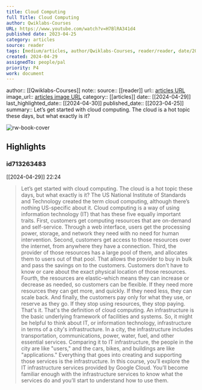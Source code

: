 ```yaml
---
title: Cloud Computing
full Title: Cloud Computing
author: Qwiklabs-Courses
URL: https://www.youtube.com/watch?v=H7BlRA341d4
published date: 2023-04-25
category: articles
source: reader
tags: [medium/articles, author/Qwiklabs-Courses, reader/reader, date/2024-04-30, area/reader]
created: 2024-04-29
assignedTo: people/pal
priority: P4
work: document
---
```

author:: [[Qwiklabs-Courses]]
note:: 
source:: [[reader]]
url:: [articles URL](https://www.youtube.com/watch?v=H7BlRA341d4)
image_url:: [articles image URL](https://i.ytimg.com/vi/H7BlRA341d4/maxresdefault.jpg?sqp=-oaymwEmCIAKENAF8quKqQMa8AEB-AH-CYAC0AWKAgwIABABGFsgZShdMA8=&rs=AOn4CLDWpHuq8-wJKBzEytaWxgNxSerTDw)
category:: [[articles]]
date:: [[2024-04-29]]
last_highlighted_date:: [[2024-04-30]]
published_date:: [[2023-04-25]]
summary:: Let’s get started with cloud computing. The cloud is a hot topic these days, but what exactly is it?


![rw-book-cover](https://i.ytimg.com/vi/H7BlRA341d4/maxresdefault.jpg?sqp=-oaymwEmCIAKENAF8quKqQMa8AEB-AH-CYAC0AWKAgwIABABGFsgZShdMA8=&rs=AOn4CLDWpHuq8-wJKBzEytaWxgNxSerTDw)

## Highlights
### id713263483
[[2024-04-29]] 22:24
> Let’s get started with cloud computing. The cloud is a hot topic these days, but what exactly is it? The US National Institute of Standards and Technology created the term cloud computing, although there’s nothing US-specific about it. Cloud computing is a way of using information technology (IT) that has these five equally important traits. First, customers get computing resources that are on-demand and self-service. Through a web interface, users get the processing power, storage, and network they need with
> no need for human intervention. Second, customers get access to those resources over the internet, from anywhere they have a connection. Third, the provider of those resources has a large pool of them, and allocates them to users out of that pool. That allows the provider to buy in bulk and pass the savings on to the customers. Customers don't have to know or care about the exact physical location of those resources.
> Fourth, the resources are elastic–which means they can increase or decrease as needed, so customers can be flexible. If they need more resources they can get more, and quickly. If they need less, they can scale back. And finally, the customers pay only for what they use, or reserve as they go. If they stop using resources, they stop paying. That's it. That's the definition of cloud computing. An infrastructure is the basic underlying framework of facilities and systems.
> So, it might be helpful to think about IT, or information technology, infrastructure in terms of a city's infrastructure. In a city, the infrastructure includes transportation, communications, power, water, fuel, and other essential services. Comparing it to IT infrastructure, the people in the city are like "users," and the cars, bikes, and buildings are like "applications." Everything that goes into creating and supporting those services is the infrastructure.
> In this course, you’ll explore the IT infrastructure services provided by Google Cloud. You’ll become familiar enough with the infrastructure services to know what the services do and you’ll start to understand how to use them.


